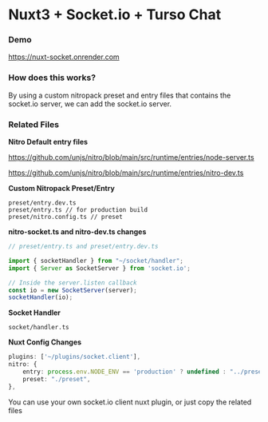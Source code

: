 # Nuxt3 + Socket.io + Turso Chat

### Demo
https://nuxt-socket.onrender.com

### How does this works?
By using a custom nitropack preset and entry files that contains the socket.io server, we can add the socket.io server.
### Related Files

**Nitro Default entry files**

https://github.com/unjs/nitro/blob/main/src/runtime/entries/node-server.ts

https://github.com/unjs/nitro/blob/main/src/runtime/entries/nitro-dev.ts

**Custom Nitropack Preset/Entry**
```
preset/entry.dev.ts
preset/entry.ts // for production build
preset/nitro.config.ts // preset

```
**nitro-socket.ts and nitro-dev.ts changes**
```ts
// preset/entry.ts and preset/entry.dev.ts

import { socketHandler } from "~/socket/handler";
import { Server as SocketServer } from 'socket.io';

// Inside the server.listen callback
const io = new SocketServer(server);
socketHandler(io);
```

**Socket Handler**
```
socket/handler.ts
```

**Nuxt Config Changes**
```ts
plugins: ['~/plugins/socket.client'],
nitro: {
    entry: process.env.NODE_ENV == 'production' ? undefined : "../preset/entry.dev",
    preset: "./preset",
},
```

You can use your own socket.io client nuxt plugin, or just copy the related files
